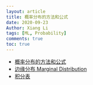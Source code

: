 ```yaml
---
layout: article
title: 概率分布的方法和公式
date: 2020-09-23
Author: Xiang Li
tags: [ML, Probability]
comments: true
toc: true
---
```


- [概率分布的方法和公式](https://support.minitab.com/zh-cn/minitab/18/help-and-how-to/probability-distributions-and-random-data/how-to/probability-distributions/methods-and-formulas/methods-and-formulas/#probability-density-function)
- [边缘分布 Marginal Distribution](https://face2ai.com/math-probability-3-5-marginal-distributions/)
- [积分表](https://zh.wikipedia.org/wiki/%E7%A7%AF%E5%88%86%E8%A1%A8)